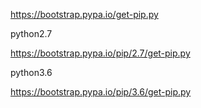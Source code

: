 https://bootstrap.pypa.io/get-pip.py

python2.7

https://bootstrap.pypa.io/pip/2.7/get-pip.py

python3.6

https://bootstrap.pypa.io/pip/3.6/get-pip.py 